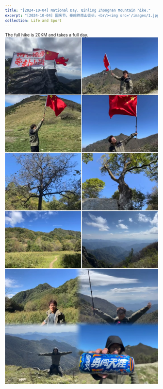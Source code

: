 ```yaml
---
title: "[2024-10-04] National Day, Qinling Zhongnan Mountain hike."
excerpt: "[2024-10-04] 国庆节，秦岭终南山徒步。<br/><img src='/images/1.jpg'>"
collection: Life and Sport
---
```


The full hike is 20KM and takes a full day.<br/><img src='/images/1.jpg'><br/><img src='/images/2.jpg'><br/><img src='/images/3.jpg'>
